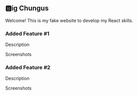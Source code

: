 ## 🅱️ig Chungus

Welcome! This is my fake website to develop my React skills.

### Added Feature #1

Description

Screenshots

### Added Feature #2

Description

Screenshots
